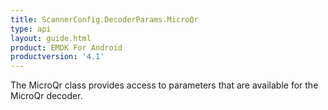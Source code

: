 ```yaml
---
title: ScannerConfig.DecoderParams.MicroQr
type: api
layout: guide.html
product: EMDK For Android
productversion: '4.1'
---
```



The MicroQr class provides access to parameters that are available
 for the MicroQr decoder.












